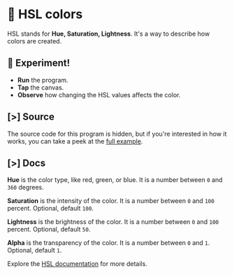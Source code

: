 # 🤹 HSL colors

HSL stands for **Hue, Saturation, Lightness**.
It's a way to describe how colors are created.

## 🧪 Experiment!

- **Run** the program.
- **Tap** the canvas.
- **Observe** how changing the HSL values affects the color.

## [>] Source

The source code for this program is hidden, but if you're interested in how it works, you can
take a peek at the [full example].

[full example]: #hsl-code

## [>] Docs

**Hue** is the color type, like red, green, or blue. It is a number between
`0` and `360` degrees.

**Saturation** is the intensity of the color. It is a number between
`0` and `100` percent. Optional, default `100`.

**Lightness** is the brightness of the color. It is a number between
`0` and `100` percent. Optional, default `50`.

**Alpha** is the transparency of the color. It is a number between
`0` and `1`. Optional, default `1`.

Explore the [HSL documentation] for more details.

[HSL documentation]: /docs/builtins.html#hsl
